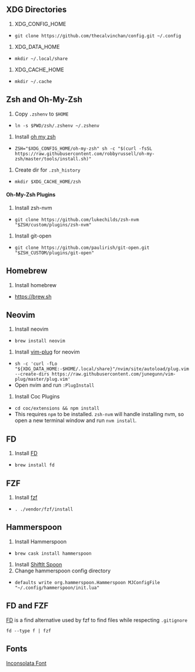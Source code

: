 ## XDG Directories

1. XDG_CONFIG_HOME
  - `git clone https://github.com/thecalvinchan/config.git ~/.config`
1. XDG_DATA_HOME
  - `mkdir ~/.local/share`
1. XDG_CACHE_HOME
  - `mkdir ~/.cache`

## Zsh and Oh-My-Zsh
1. Copy `.zshenv` to `$HOME`
  - `ln -s $PWD/zsh/.zshenv ~/.zshenv`
1. Install [oh my zsh](https://github.com/robbyrussell/oh-my-zsh)
  - `ZSH="$XDG_CONFIG_HOME/oh-my-zsh" sh -c "$(curl -fsSL https://raw.githubusercontent.com/robbyrussell/oh-my-zsh/master/tools/install.sh)"`
1. Create dir for `.zsh_history`
  - `mkdir $XDG_CACHE_HOME/zsh`

#### Oh-My-Zsh Plugins
1. Install zsh-nvm
  - `git clone https://github.com/lukechilds/zsh-nvm "$ZSH/custom/plugins/zsh-nvm"`
1. Install git-open
  - `git clone https://github.com/paulirish/git-open.git "$ZSH_CUSTOM/plugins/git-open"`

## Homebrew
1. Install homebrew
  - https://brew.sh

## Neovim
1. Install neovim
  - `brew install neovim` 
1. Install [vim-plug](https://github.com/junegunn/vim-plug) for neovim
  - `sh -c 'curl -fLo "${XDG_DATA_HOME:-$HOME/.local/share}"/nvim/site/autoload/plug.vim --create-dirs https://raw.githubusercontent.com/junegunn/vim-plug/master/plug.vim'`
  - Open nvim and run `:PlugInstall`
1. Install Coc Plugins
  - `cd coc/extensions && npm install`
  - This requires `npm` to be installed. `zsh-nvm` will handle installing nvm, so open a new terminal window and run `nvm install`.

## FD
1. Install [FD](https://github.com/sharkdp/fd)
  - `brew install fd`

## FZF
1. Install [fzf](https://github.com/junegunn/fzf)
  - `. ./vendor/fzf/install`

## Hammerspoon
1. Install Hammerspoon
  - `brew cask install hammerspoon`
1. Install [ShiftIt Spoon](https://github.com/peterklijn/hammerspoon-shiftit)
1. Change hammerspoon config directory
  - `defaults write org.hammerspoon.Hammerspoon MJConfigFile "~/.config/hammerspoon/init.lua"`

## FD and FZF

[FD](https://github.com/sharkdp/fd) is a find alternative used by fzf to find
files while respecting `.gitignore`

```
fd --type f | fzf
```

## Fonts

[Inconsolata Font](http://www.levien.com/type/myfonts/inconsolata.html)
